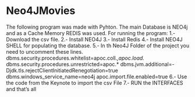 # Neo4JMovies
 The following program was made with Pyhton. The main Database is NEO4j and as a Cache Memory REDIS was used. For running the program: 1.- Download the csv file. 2.- Install NEO4J 3.- Install Redis 4.- Install NEO4J SHELL for populating the database. 5.- In th Neo4J Folder of the project you need to uncomment these lines. dbms.security.procedures.whitelist=apoc.coll.*,apoc.load.* dbms.security.procedures.unrestricted=apoc.* dbms.jvm.additional=-Djdk.tls.rejectClientInitiatedRenegotiation=true dbms.windows_service_name=neo4j apoc.import.file.enabled=true 6.- Use the code from the Keynote to import the csv File 7.- RUN the INTERFACES and that’s all
